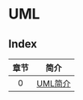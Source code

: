 # UML

## Index

章节 | 简介
:---:|--------
  0  | [UML简介](https://github.com/GcsSloop/Note/blob/master/UML/chapter_0.md)

